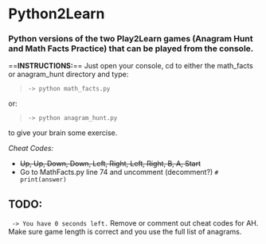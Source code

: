 # Python2Learn

### Python versions of the two Play2Learn games (Anagram Hunt and Math Facts Practice) that can be played from the console.

==**INSTRUCTIONS:**==
Just open your console, cd to either the math_facts or anagram_hunt directory and type:
> `-> python math_facts.py`

or:
> `-> python anagram_hunt.py`

to give your brain some exercise.

*Cheat Codes:*
- ~~Up, Up, Down, Down, Left, Right, Left, Right, B, A, Start~~
- Go to MathFacts.py line 74 and uncomment (decomment?)  `# print(answer)`



## TODO:
` -> You have 0 seconds left.`
Remove or comment out cheat codes for AH.
Make sure game length is correct and you use the full list of anagrams.

